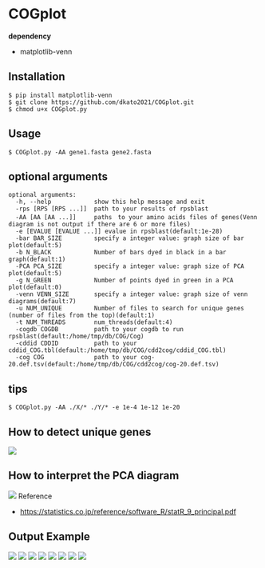 # COGplot
**dependency**
- matplotlib-venn
## Installation
```
$ pip install matplotlib-venn
$ git clone https://github.com/dkato2021/COGplot.git
$ chmod u+x COGplot.py
```
## Usage
```
$ COGplot.py -AA gene1.fasta gene2.fasta
```

## optional arguments
```
optional arguments:
  -h, --help            show this help message and exit
  -rps [RPS [RPS ...]]  path to your results of rpsblast
  -AA [AA [AA ...]]     paths　to your amino acids files of genes(Venn diagram is not output if there are 6 or more files)
  -e [EVALUE [EVALUE ...]] evalue in rpsblast(default:1e-28)
  -bar BAR_SIZE         specify a integer value: graph size of bar plot(default:5)
  -b N_BLACK            Number of bars dyed in black in a bar graph(default:1)
  -PCA PCA_SIZE         specify a integer value: graph size of PCA plot(default:5)
  -g N_GREEN            Number of points dyed in green in a PCA plot(default:0)
  -venn VENN_SIZE       specify a integer value: graph size of venn diagrams(default:7)
  -u NUM_UNIQUE         Number of files to search for unique genes (number of files from the top)(default:1)
  -t NUM_THREADS        num_threads(default:4)
  -cogdb COGDB          path to your cogdb to run rpsblast(default:/home/tmp/db/COG/Cog)
  -cddid CDDID          path to your cddid_COG.tbl(default:/home/tmp/db/COG/cdd2cog/cddid_COG.tbl)
  -cog COG              path to your cog-20.def.tsv(default:/home/tmp/db/COG/cdd2cog/cog-20.def.tsv)
```
## tips
```
$ COGplot.py -AA ./X/* ./Y/* -e 1e-4 1e-12 1e-20
```
## How to detect unique genes
![](./_/unique_ver2.png)
## How to interpret the PCA diagram
![](./_/X.png)
Reference
- https://statistics.co.jp/reference/software_R/statR_9_principal.pdf


## Output Example
![](./_/COG_count.png)
![](./_/COG_ratio.png)
![](./_/venn3Diagram.png)
![](./_/COGvenn3Diagrams.png)
![](./_/w.png)
![](./_/q.png)
![](./_/1.png)
![](./_/3.png)

